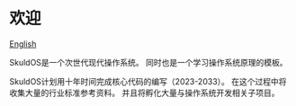 
# 欢迎

[English](https://github.com/skuldos/.github/blob/main/profile/README.md)

SkuldOS是一个次世代现代操作系统。
同时也是一个学习操作系统原理的模板。

SkuldOS计划用十年时间完成核心代码的编写（2023-2033）。
在这个过程中将收集大量的行业标准参考资料。
并且将孵化大量与操作系统开发相关子项目。

